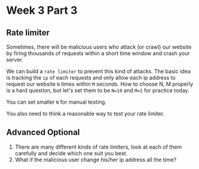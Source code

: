 # Week 3 Part 3

## Rate limiter
Sometimes, there will be malicious users who attack (or crawl) our website by firing thousands of requests within a short time window and crash your server.

We can build a `rate limiter` to prevent this kind of attacks. The basic idea is tracking the `ip` of each requests and only allow each ip address to request our website `N` times within `M` seconds. How to choose N, M properly is a hard question, but let's set them to be `N=10` and `M=1` for practice today.

You can set smaller `N` for manual testing.

You also need to think a reasonable way to test your rate limiter.

## Advanced Optional
1. There are many different kinds of rate limiters, look at each of them carefully and decide which one suit you best.
2. What if the malicious user change his/her ip address all the time?